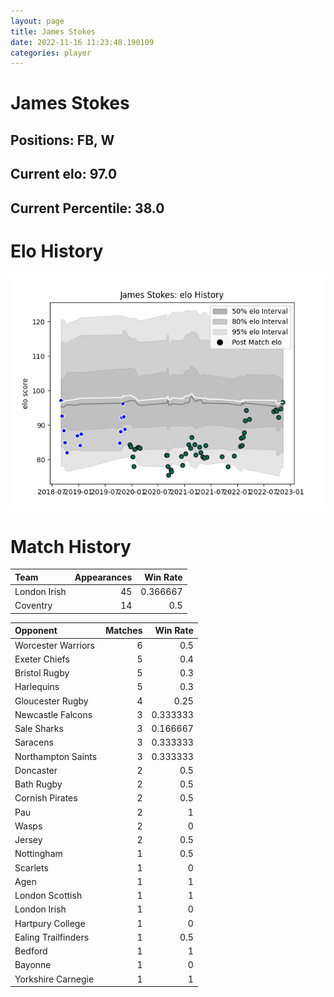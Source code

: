 ```yaml
---  
layout: page  
title: James Stokes  
date: 2022-11-16 11:23:48.190109  
categories: player  
---
```

# James Stokes

## Positions: FB, W

## Current elo: 97.0

## Current Percentile: 38.0

# Elo History


![elo history](history_JamesStokes.png)
# Match History


| Team         |   Appearances |   Win Rate |
|:-------------|--------------:|-----------:|
| London Irish |            45 |   0.366667 |
| Coventry     |            14 |   0.5      |

| Opponent            |   Matches |   Win Rate |
|:--------------------|----------:|-----------:|
| Worcester Warriors  |         6 |   0.5      |
| Exeter Chiefs       |         5 |   0.4      |
| Bristol Rugby       |         5 |   0.3      |
| Harlequins          |         5 |   0.3      |
| Gloucester Rugby    |         4 |   0.25     |
| Newcastle Falcons   |         3 |   0.333333 |
| Sale Sharks         |         3 |   0.166667 |
| Saracens            |         3 |   0.333333 |
| Northampton Saints  |         3 |   0.333333 |
| Doncaster           |         2 |   0.5      |
| Bath Rugby          |         2 |   0.5      |
| Cornish Pirates     |         2 |   0.5      |
| Pau                 |         2 |   1        |
| Wasps               |         2 |   0        |
| Jersey              |         2 |   0.5      |
| Nottingham          |         1 |   0.5      |
| Scarlets            |         1 |   0        |
| Agen                |         1 |   1        |
| London Scottish     |         1 |   1        |
| London Irish        |         1 |   0        |
| Hartpury College    |         1 |   0        |
| Ealing Trailfinders |         1 |   0.5      |
| Bedford             |         1 |   1        |
| Bayonne             |         1 |   0        |
| Yorkshire Carnegie  |         1 |   1        |